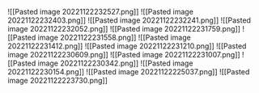 ![[Pasted image 20221122232527.png]]
![[Pasted image 20221122232403.png]]
![[Pasted image 20221122232241.png]]
![[Pasted image 20221122232052.png]]
![[Pasted image 20221122231759.png]]
![[Pasted image 20221122231558.png]]
![[Pasted image 20221122231412.png]]
![[Pasted image 20221122231210.png]]
![[Pasted image 20221122230609.png]]
![[Pasted image 20221122231007.png]]
![[Pasted image 20221122230342.png]]
![[Pasted image 20221122230154.png]]
![[Pasted image 20221122225037.png]]
![[Pasted image 20221122223730.png]]